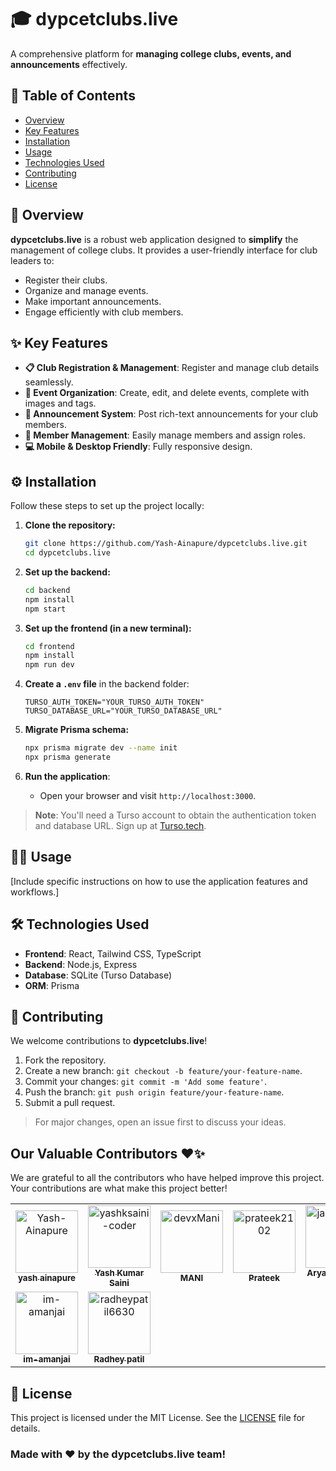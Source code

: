 

# 🎓 **dypcetclubs.live**

A comprehensive platform for **managing college clubs, events, and announcements** effectively.



## 🚀 **Table of Contents**

- [Overview](#overview)
- [Key Features](#key-features)
- [Installation](#installation)
- [Usage](#usage)
- [Technologies Used](#technologies-used)
- [Contributing](#contributing)
- [License](#license)



## 🌟 **Overview**

**dypcetclubs.live** is a robust web application designed to **simplify** the management of college clubs. It provides a user-friendly interface for club leaders to:

- Register their clubs.
- Organize and manage events.
- Make important announcements.
- Engage efficiently with club members.



## ✨ **Key Features**

- **📋 Club Registration & Management**: Register and manage club details seamlessly.
- **📅 Event Organization**: Create, edit, and delete events, complete with images and tags.
- **📢 Announcement System**: Post rich-text announcements for your club members.
- **👥 Member Management**: Easily manage members and assign roles.
- **💻 Mobile & Desktop Friendly**: Fully responsive design.


## ⚙️ **Installation**

Follow these steps to set up the project locally:

1. **Clone the repository:**
   ```bash
   git clone https://github.com/Yash-Ainapure/dypcetclubs.live.git
   cd dypcetclubs.live
   ```

2. **Set up the backend:**
   ```bash
   cd backend
   npm install
   npm start
   ```

3. **Set up the frontend (in a new terminal):**
   ```bash
   cd frontend
   npm install
   npm run dev
   ```

4. **Create a `.env` file** in the backend folder:
   ```
   TURSO_AUTH_TOKEN="YOUR_TURSO_AUTH_TOKEN"
   TURSO_DATABASE_URL="YOUR_TURSO_DATABASE_URL"
   ```

5. **Migrate Prisma schema:**
   ```bash
   npx prisma migrate dev --name init
   npx prisma generate
   ```

6. **Run the application**:
   - Open your browser and visit `http://localhost:3000`.

> **Note**: You'll need a Turso account to obtain the authentication token and database URL. Sign up at [Turso.tech](https://turso.tech/).



## 🧑‍💻 **Usage**

[Include specific instructions on how to use the application features and workflows.]



## 🛠️ **Technologies Used**

- **Frontend**: React, Tailwind CSS, TypeScript
- **Backend**: Node.js, Express
- **Database**: SQLite (Turso Database)
- **ORM**: Prisma



## 🤝 **Contributing**

We welcome contributions to **dypcetclubs.live**!

1. Fork the repository.
2. Create a new branch: `git checkout -b feature/your-feature-name`.
3. Commit your changes: `git commit -m 'Add some feature'`.
4. Push the branch: `git push origin feature/your-feature-name`.
5. Submit a pull request.

> For major changes, open an issue first to discuss your ideas.

## Our Valuable Contributors ❤️✨

We are grateful to all the contributors who have helped improve this project. Your contributions are what make this project better!

<!-- readme: contributors -start -->
<table>
	<tbody>
		<tr>
            <td align="center">
                <a href="https://github.com/Yash-Ainapure">
                    <img src="https://avatars.githubusercontent.com/u/136250383?v=4" width="100;" alt="Yash-Ainapure"/>
                    <br />
                    <sub><b>yash ainapure</b></sub>
                </a>
            </td>
            <td align="center">
                <a href="https://github.com/yashksaini-coder">
                    <img src="https://avatars.githubusercontent.com/u/115717039?v=4" width="100;" alt="yashksaini-coder"/>
                    <br />
                    <sub><b>Yash Kumar Saini</b></sub>
                </a>
            </td>
            <td align="center">
                <a href="https://github.com/devxMani">
                    <img src="https://avatars.githubusercontent.com/u/122438942?v=4" width="100;" alt="devxMani"/>
                    <br />
                    <sub><b>MANI </b></sub>
                </a>
            </td>
            <td align="center">
                <a href="https://github.com/prateek2102">
                    <img src="https://avatars.githubusercontent.com/u/130992856?v=4" width="100;" alt="prateek2102"/>
                    <br />
                    <sub><b>Prateek </b></sub>
                </a>
            </td>
            <td align="center">
                <a href="https://github.com/jainaryan04">
                    <img src="https://avatars.githubusercontent.com/u/138214350?v=4" width="100;" alt="jainaryan04"/>
                    <br />
                    <sub><b>Aryan Ramesh Jain</b></sub>
                </a>
            </td>
            <td align="center">
                <a href="https://github.com/rishyym0927">
                    <img src="https://avatars.githubusercontent.com/u/136720020?v=4" width="100;" alt="rishyym0927"/>
                    <br />
                    <sub><b>RISHIRAJ MUKHERJEE</b></sub>
                </a>
            </td>
		</tr>
		<tr>
            <td align="center">
                <a href="https://github.com/im-amanjai">
                    <img src="https://avatars.githubusercontent.com/u/145966547?v=4" width="100;" alt="im-amanjai"/>
                    <br />
                    <sub><b>im-amanjai</b></sub>
                </a>
            </td>
            <td align="center">
                <a href="https://github.com/radheypatil6630">
                    <img src="https://avatars.githubusercontent.com/u/85211195?v=4" width="100;" alt="radheypatil6630"/>
                    <br />
                    <sub><b>Radhey patil</b></sub>
                </a>
            </td>
		</tr>
	<tbody>
</table>
<!-- readme: contributors -end -->

## 📄 **License**

This project is licensed under the MIT License. See the [LICENSE](LICENSE) file for details.

### Made with ❤️ by the dypcetclubs.live team!

